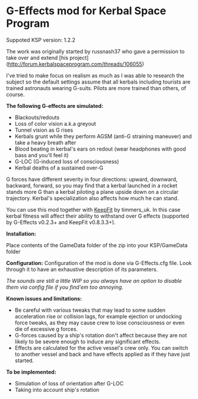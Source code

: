 # G-Effects mod for Kerbal Space Program

Suppoted KSP version: 1.2.2

The work was originally started by russnash37 who gave a permission to take over and extend [his project] (http://forum.kerbalspaceprogram.com/threads/106055)

I've tried to make focus on realism as much as I was able to research the subject so the default settings assume that all kerbals including tourists are trained astronauts wearing G-suits.
Pilots are more trained than others, of course.

**The following G-effects are simulated:**
* Blackouts/redouts
* Loss of color vision a.k.a greyout
* Tunnel vision as G rises
* Kerbals grunt while they perform AGSM (anti-G straining maneuver) and take a heavy breath after
* Blood beating in kerbal's ears on redout (wear headphones with good bass and you'll feel it)
* G-LOC (G-induced loss of consciousness)
* Kerbal deaths of a sustained over-G
 
G forces have different severity in four directions: upward, downward, backward, forward, so you may find that a kerbal launched in a rocket stands more G than
a kerbal piloting a plane upside down on a circular trajectory.
Kerbal's specialization also affects how much he can stand.

You can use this mod together with [KeepFit](https://github.com/timmersuk/Timmers_KSP/releases) by timmers_uk. In this case kerbal fitness will affect their ability to withstand over G effects (supported by G-Effects v0.2.3+ and KeepFit v0.8.3.3+).

**Installation:**

Place contents of the GameData folder of the zip into your KSP/GameData folder

**Configuration:**
Configuration of the mod is done via G-Effects.cfg file. Look through it to have an exhaustive description of its parameters.

_The sounds are still a little WIP so you always have an option to disable them via config file if you find'em too annoying._

**Known issues and limitations:**
- Be careful with various tweaks that may lead to some sudden acceleration rise or collision lags, for example ejection or undocking force tweaks, as they may cause crew to lose consciousness or even die of excessive g forces.
- G-forces caused by a ship's rotation don't affect because they are not likely to be severe enough to induce any significant effects.
- Effects are calculated for the active vessel's crew only. You can switch to another vessel and back and have effects applied as if they have just started.

**To be implemented:**

- Simulation of loss of orientation after G-LOC
- Taking into account ship's rotation
